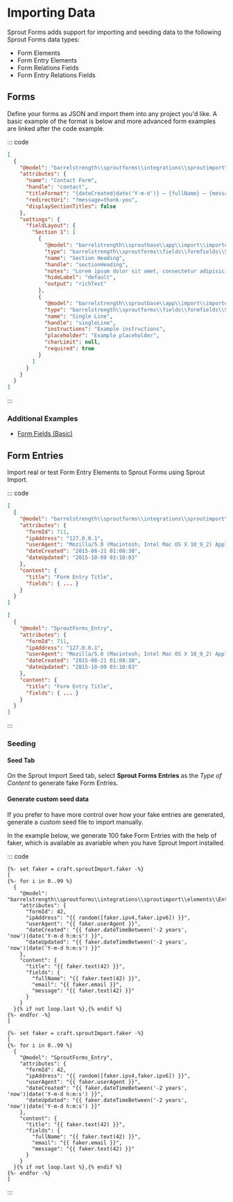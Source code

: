# Importing Data

Sprout Forms adds support for importing and seeding data to the following Sprout Forms data types:

- Form Elements
- Form Entry Elements
- Form Relations Fields
- Form Entry Relations Fields

## Forms

Define your forms as JSON and import them into any project you'd like. A basic example of the format is below and more advanced form examples are linked after the code example. 

::: code

``` json Craft 3
[
  {
    "@model": "barrelstrength\\sproutforms\\integrations\\sproutimport\\elements\\Form",
    "attributes": {
      "name": "Contact Form",
      "handle": "contact",
      "titleFormat": "{dateCreated|date('Y-m-d')} – {fullName} – {message|slice(0,22)}...",
      "redirectUri": "?message=thank-you",
      "displaySectionTitles": false
    },
    "settings": {
      "fieldLayout": {
        "Section 1": [
          {
            "@model": "barrelstrength\\sproutbase\\app\\import\\importers\\settings\\Field",
            "type": "barrelstrength\\sproutforms\\fields\\formfields\\SectionHeading",
            "name": "Section Heading",
            "handle": "sectionHeading",
            "notes": "Lorem ipsum dolor sit amet, consectetur adipisicing elit, sed do eiusmod tempor incididunt ut labore et dolore magna aliqua. Ut enim ad minim veniam, quis nostrud exercitation ullamco laboris nisi ut aliquip ex ea commodo consequat.",
            "hideLabel": "default",
            "output": "richText"
          },
          {
            "@model": "barrelstrength\\sproutbase\\app\\import\\importers\\settings\\Field",
            "type": "barrelstrength\\sproutforms\\fields\\formfields\\SingleLine",
            "name": "Single Line",
            "handle": "singleLine",
            "instructions": "Example instructions",
            "placeholder": "Example placeholder",
            "charLimit": null,
            "required": true
          }
        ]
      }
    }
  }
]

```

:::

### Additional Examples

- [Form Fields (Basic)](https://github.com/barrelstrength/sprout-docs/blob/master/docs/import/examples/sprout-plugins/settings/SproutForms-BasicFields.json)

## Form Entries

Import real or test Form Entry Elements to Sprout Forms using Sprout Import.

::: code

``` json Craft 3
[
  {
    "@model": "barrelstrength\\sproutforms\\integrations\\sproutimport\\elements\\Entry",
    "attributes": {
      "formId": 711,
      "ipAddress": "127.0.0.1",
      "userAgent": "Mozilla/5.0 (Macintosh; Intel Mac OS X 10_9_2) AppleWebKit/537.36 (KHTML, like Gecko) Chrome/34.0.1847.116 Safari/537.36",
      "dateCreated": "2015-08-21 01:08:38",
      "dateUpdated": "2015-10-09 03:10:03"
    },
    "content": {
      "title": "Form Entry Title",
      "fields": { ... }
    }
  }
]
```

``` json Craft 2
[
  {
    "@model": "SproutForms_Entry",
    "attributes": {
      "formId": 711,
      "ipAddress": "127.0.0.1",
      "userAgent": "Mozilla/5.0 (Macintosh; Intel Mac OS X 10_9_2) AppleWebKit/537.36 (KHTML, like Gecko) Chrome/34.0.1847.116 Safari/537.36",
      "dateCreated": "2015-08-21 01:08:38",
      "dateUpdated": "2015-10-09 03:10:03"
    },
    "content": {
      "title": "Form Entry Title",
      "fields": { ... }
    }
  }
]
```

:::

### Seeding

#### Seed Tab

On the Sprout Import Seed tab, select **Sprout Forms Entries** as the _Type of Content_ to generate fake Form Entries.


#### Generate custom seed data

If you prefer to have more control over how your fake entries are generated, generate a custom seed file to import manually.

In the example below, we generate 100 fake Form Entries with the help of faker, which is available as avariable when you have Sprout Import installed.

::: code

``` twig Craft 3
{%- set faker = craft.sproutImport.faker -%}
[
{%- for i in 0..99 %}
  {
    "@model": "barrelstrength\\sproutforms\\integrations\\sproutimport\\elements\\Entry",
    "attributes": {
      "formId": 42,
      "ipAddress": "{{ random([faker.ipv4,faker.ipv6]) }}",
      "userAgent": "{{ faker.userAgent }}",
      "dateCreated": "{{ faker.dateTimeBetween('-2 years', 'now')|date('Y-m-d h:m:s') }}",
      "dateUpdated": "{{ faker.dateTimeBetween('-2 years', 'now')|date('Y-m-d h:m:s') }}"
    },
    "content": {
      "title": "{{ faker.text(42) }}",
      "fields": {
        "fullName": "{{ faker.text(42) }}",
        "email": "{{ faker.email }}",
        "message": "{{ faker.text(42) }}"
      }
    }
  }{% if not loop.last %},{% endif %}
{%- endfor -%}
]
```

``` twig Craft 2
{%- set faker = craft.sproutImport.faker -%}
[
{%- for i in 0..99 %}
  {
    "@model": "SproutForms_Entry",
    "attributes": {
      "formId": 42,
      "ipAddress": "{{ random([faker.ipv4,faker.ipv6]) }}",
      "userAgent": "{{ faker.userAgent }}",
      "dateCreated": "{{ faker.dateTimeBetween('-2 years', 'now')|date('Y-m-d h:m:s') }}",
      "dateUpdated": "{{ faker.dateTimeBetween('-2 years', 'now')|date('Y-m-d h:m:s') }}"
    },
    "content": {
      "title": "{{ faker.text(42) }}",
      "fields": {
        "fullName": "{{ faker.text(42) }}",
        "email": "{{ faker.email }}",
        "message": "{{ faker.text(42) }}"
      }
    }
  }{% if not loop.last %},{% endif %}
{%- endfor -%}
]
```

:::
